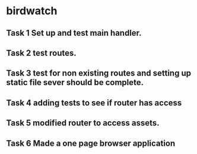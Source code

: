 # birdwatch

## Task 1 Set up and test main handler.
## Task 2 test routes.
## Task 3 test for non existing routes and setting up static file sever should be complete.
## Task 4 adding tests to see if router has access
## Task 5 modified router to access assets.
## Task 6 Made a one page browser application
